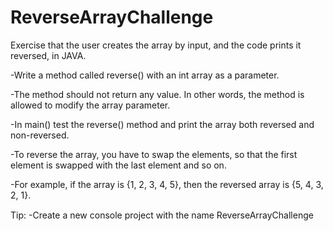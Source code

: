 # ReverseArrayChallenge
Exercise that the user creates the array by input, and the code prints it reversed, in JAVA.

-Write a method called reverse() with an int array as a parameter.

-The method should not return any value. In other words, the method is allowed to modify the array parameter.

-In main() test the reverse() method and print the array both reversed and non-reversed.

-To reverse the array, you have to swap the elements, so that the first element is swapped with the last element and so on.

-For example, if the array is {1, 2, 3, 4, 5}, then the reversed array is {5, 4, 3, 2, 1}.


Tip:
	-Create a new console project with the name ReverseArrayChallenge
